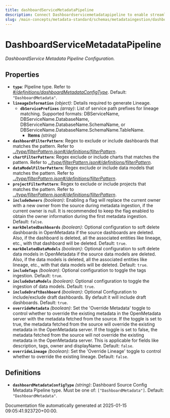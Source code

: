 ```yaml
---
title: dashboardServiceMetadataPipeline
description: Connect Dashboardservicemetadatapipeline to enable streamlined access, monitoring, or search of enterprise data using secure and scalable integrations
slug: /main-concepts/metadata-standard/schemas/metadataingestion/dashboardservicemetadatapipeline
---
```


# DashboardServiceMetadataPipeline

*DashboardService Metadata Pipeline Configuration.*

## Properties

- **`type`**: Pipeline type. Refer to *[#/definitions/dashboardMetadataConfigType](#definitions/dashboardMetadataConfigType)*. Default: `"DashboardMetadata"`.
- **`lineageInformation`** *(object)*: Details required to generate Lineage.
  - **`dbServicePrefixes`** *(array)*: List of service path prefixes for lineage matching. Supported formats: DBServiceName, DBServiceName.DatabaseName, DBServiceName.DatabaseName.SchemaName, or DBServiceName.DatabaseName.SchemaName.TableName.
    - **Items** *(string)*
- **`dashboardFilterPattern`**: Regex to exclude or include dashboards that matches the pattern. Refer to *[../type/filterPattern.json#/definitions/filterPattern](#/type/filterPattern.json#/definitions/filterPattern)*.
- **`chartFilterPattern`**: Regex exclude or include charts that matches the pattern. Refer to *[../type/filterPattern.json#/definitions/filterPattern](#/type/filterPattern.json#/definitions/filterPattern)*.
- **`dataModelFilterPattern`**: Regex exclude or include data models that matches the pattern. Refer to *[../type/filterPattern.json#/definitions/filterPattern](#/type/filterPattern.json#/definitions/filterPattern)*.
- **`projectFilterPattern`**: Regex to exclude or include projects that matches the pattern. Refer to *[../type/filterPattern.json#/definitions/filterPattern](#/type/filterPattern.json#/definitions/filterPattern)*.
- **`includeOwners`** *(boolean)*: Enabling a flag will replace the current owner with a new owner from the source during metadata ingestion, if the current owner is null. It is recommended to keep the flag enabled to obtain the owner information during the first metadata ingestion. Default: `false`.
- **`markDeletedDashboards`** *(boolean)*: Optional configuration to soft delete dashboards in OpenMetadata if the source dashboards are deleted. Also, if the dashboard is deleted, all the associated entities like lineage, etc., with that dashboard will be deleted. Default: `true`.
- **`markDeletedDataModels`** *(boolean)*: Optional configuration to soft delete data models in OpenMetadata if the source data models are deleted. Also, if the data models is deleted, all the associated entities like lineage, etc., with that data models will be deleted. Default: `true`.
- **`includeTags`** *(boolean)*: Optional configuration to toggle the tags ingestion. Default: `true`.
- **`includeDataModels`** *(boolean)*: Optional configuration to toggle the ingestion of data models. Default: `true`.
- **`includeDraftDashboard`** *(boolean)*: Optional Configuration to include/exclude draft dashboards. By default it will include draft dashboards. Default: `true`.
- **`overrideMetadata`** *(boolean)*: Set the 'Override Metadata' toggle to control whether to override the existing metadata in the OpenMetadata server with the metadata fetched from the source. If the toggle is set to true, the metadata fetched from the source will override the existing metadata in the OpenMetadata server. If the toggle is set to false, the metadata fetched from the source will not override the existing metadata in the OpenMetadata server. This is applicable for fields like description, tags, owner and displayName. Default: `false`.
- **`overrideLineage`** *(boolean)*: Set the 'Override Lineage' toggle to control whether to override the existing lineage. Default: `false`.
## Definitions

- **`dashboardMetadataConfigType`** *(string)*: Dashboard Source Config Metadata Pipeline type. Must be one of: `["DashboardMetadata"]`. Default: `"DashboardMetadata"`.


Documentation file automatically generated at 2025-01-15 09:05:41.923720+00:00.
